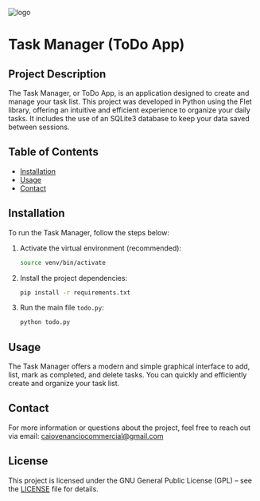 ![logo](https://github.com/user-attachments/assets/351f672f-2dcc-4ff7-ae35-5d1eca22515b)

# Task Manager (ToDo App)

## Project Description

The Task Manager, or ToDo App, is an application designed to create and manage your task list. This project was developed in Python using the Flet library, offering an intuitive and efficient experience to organize your daily tasks. It includes the use of an SQLite3 database to keep your data saved between sessions.

## Table of Contents

- [Installation](#installation)
- [Usage](#usage)
- [Contact](#contact)

## Installation

To run the Task Manager, follow the steps below:

1. Activate the virtual environment (recommended):

   ```bash
   source venv/bin/activate
   ```

2. Install the project dependencies:

   ```bash
   pip install -r requirements.txt
   ```

3. Run the main file `todo.py`:

   ```bash
   python todo.py
   ```

## Usage

The Task Manager offers a modern and simple graphical interface to add, list, mark as completed, and delete tasks. You can quickly and efficiently create and organize your task list.

## Contact

For more information or questions about the project, feel free to reach out via email: [caiovenanciocommercial@gmail.com](mailto:caiovenanciocommercial@gmail.com)

## License

This project is licensed under the GNU General Public License (GPL) – see the [LICENSE](LICENSE) file for details.

